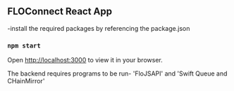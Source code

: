 ## FLOConnect React App
-install the required packages by referencing the package.json
### `npm start`
Open [http://localhost:3000](http://localhost:3000) to view it in your browser.

The backend requires programs to be run-
'FloJSAPI' and 'Swift Queue and CHainMirror'
